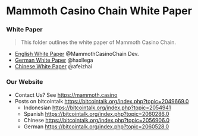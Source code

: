 # Mammoth Casino Chain White Paper

### White Paper

> This folder outlines the white paper of Mammoth Casino Chain. 

- [English White Paper](https://github.com/MammothCasinoChain/Documents/blob/master/MCC_Whitepaper_EN.md) @MammothCasinoChain Dev.
- [German White Paper](https://github.com/MammothCasinoChain/Documents/blob/master/MCC_Whitepaper_DE.md)  @haxllega
- [Chinese White Paper](https://github.com/MammothCasinoChain/Documents/blob/master/MCC_Whitepaper_CN.md)  @afeizhai

### Our Website

* Contact Us? See  https://mammoth.casino 
* Posts on bitcointalk  https://bitcointalk.org/index.php?topic=2049669.0
  * Indonesian  https://bitcointalk.org/index.php?topic=2054941
  * Spanish  https://bitcointalk.org/index.php?topic=2060286.0
  * Chinese  https://bitcointalk.org/index.php?topic=2056906.0
  * German  https://bitcointalk.org/index.php?topic=2060528.0
